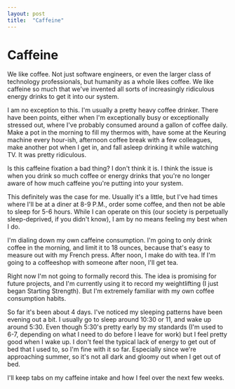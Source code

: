 ```yaml
---
layout: post
title:	"Caffeine"
---
```


Caffeine
====================

We like coffee. Not just software engineers, or even the larger class of technology professionals, but humanity as a whole likes coffee. We like caffeine so much that we've invented all sorts of increasingly ridiculous energy drinks to get it into our system.

I am no exception to this. I'm usually a pretty heavy coffee drinker. There have been points, either when I'm exceptionally busy or exceptionally stressed out, where I've probably consumed around a gallon of coffee daily. Make a pot in the morning to fill my thermos with, have some at the Keuring machine every hour-ish, afternoon coffee break with a few colleagues, make another pot when I get in, and fall asleep drinking it while watching TV. It was pretty ridiculous.

Is this caffeine fixation a bad thing? I don't think it is. I think the issue is when you drink so much coffee or energy drinks that you're no longer aware of how much caffeine you're putting into your system. 

This definitely was the case for me. Usually it's a little, but I've had times where I'll be at a diner at 8-9 P.M., order some coffee, and then not be able to sleep for 5-6 hours. While I can operate on this (our society is perpetually sleep-deprived, if you didn't know), I am by no means feeling my best when I do.

I'm dialing down my own caffeine consumption. I'm going to only drink coffee in the morning, and limit it to 18 ounces, because that's easy to measure out with my French press. After noon, I make do with tea. If I'm going to a coffeeshop with someone after noon, I'll get tea. 

Right now I'm not going to formally record this. The idea is promising for future projects, and I'm currently using it to record my weightlifting (I just began Starting Strength). But I'm extremely familiar with my own coffee consumption habits.

So far it's been about 4 days. I've noticed my sleeping patterns have been evening out a bit. I usually go to sleep around 10:30 or 11, and wake up around 5:30. Even though 5:30's pretty early by my standards (I'm used to 6-7, depending on what I need to do before I leave for work) but I feel pretty good when I wake up. I don't feel the typical lack of energy to get out of bed that I used to, so I'm fine with it so far. Especially since we're approaching summer, so it's not all dark and gloomy out when I get out of bed.

I'll keep tabs on my caffeine intake and how I feel over the next few weeks.
